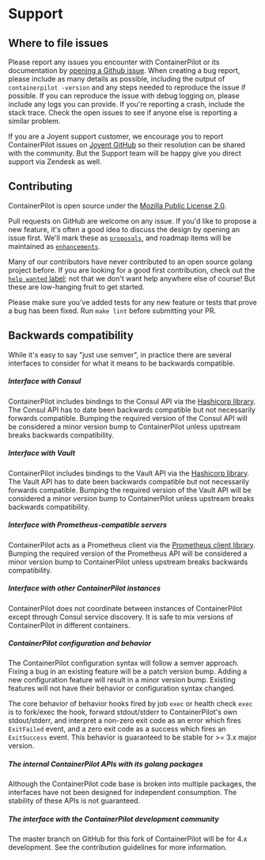 # Support

## Where to file issues

Please report any issues you encounter with ContainerPilot or its documentation by [opening a Github issue](https://github.com/asokolov365/containerpilot/issues). When creating a bug report, please include as many details as possible, including the output of `containerpilot -version` and any steps needed to reproduce the issue if possible. If you can reproduce the issue with debug logging on, please include any logs you can provide. If you're reporting a crash, include the stack trace. Check the open issues to see if anyone else is reporting a similar problem.

If you are a Joyent support customer, we encourage you to report ContainerPilot issues on [Joyent GitHub](https://github.com/joyent/containerpilot/issues) so their resolution can be shared with the community. But the Support team will be happy give you direct support via Zendesk as well.

## Contributing

ContainerPilot is open source under the [Mozilla Public License 2.0](https://github.com/asokolov365/containerpilot/blob/master/LICENSE).

Pull requests on GitHub are welcome on any issue. If you'd like to propose a new feature, it's often a good idea to discuss the design by opening an issue first. We'll mark these as [`proposals`](https://github.com/asokolov365/containerpilot/issues?q=is%3Aopen+is%3Aissue+label%3Aproposal), and roadmap items will be maintained as [`enhancements`](https://github.com/asokolov365/containerpilot/issues?q=is%3Aopen+is%3Aissue+label%3Aenhancement).

Many of our contributors have never contributed to an open source golang project before. If you are looking for a good first contribution, check out the [`help wanted` label](https://github.com/asokolov365/containerpilot/issues?q=is%3Aopen+is%3Aissue+label%3A"help+wanted"); not that we don't want help anywhere else of course! But these are low-hanging fruit to get started.

Please make sure you've added tests for any new feature or tests that prove a bug has been fixed. Run `make lint` before submitting your PR.


## Backwards compatibility

While it's easy to say "just use semver", in practice there are several interfaces to consider for what it means to be backwards compatible.

##### Interface with Consul

ContainerPilot includes bindings to the Consul API via the [Hashicorp library](https://github.com/hashicorp/consul/tree/master/api). The Consul API has to date been backwards compatible but not necessarily forwards compatible. Bumping the required version of the Consul API will be considered a minor version bump to ContainerPilot unless upstream breaks backwards compatibility.

##### Interface with Vault

ContainerPilot includes bindings to the Vault API via the [Hashicorp library](https://github.com/hashicorp/vault/tree/master/api). The Vault API has to date been backwards compatible but not necessarily forwards compatible. Bumping the required version of the Vault API will be considered a minor version bump to ContainerPilot unless upstream breaks backwards compatibility.

##### Interface with Prometheus-compatible servers

ContainerPilot acts as a Prometheus client via the [Prometheus client library](https://github.com/prometheus/client_golang). Bumping the required version of the Prometheus API will be considered a minor version bump to ContainerPilot unless upstream breaks backwards compatibility.

##### Interface with other ContainerPilot instances

ContainerPilot does not coordinate between instances of ContainerPilot except through Consul service discovery. It is safe to mix versions of ContainerPilot in different containers.

##### ContainerPilot configuration and behavior

The ContainerPilot configuration syntax will follow a semver approach. Fixing a bug in an existing feature will be a patch version bump. Adding a new configuration feature will result in a minor version bump. Existing features will not have their behavior or configuration syntax changed.

The core behavior of behavior hooks fired by job `exec` or health check `exec` is to fork/exec the hook, forward stdout/stderr to ContainerPilot's own stdout/stderr, and interpret a non-zero exit code as an error which fires `ExitFailed` event, and a zero exit code as a success which fires an `ExitSuccess` event. This behavior is guaranteed to be stable for >= 3.x major version.

##### The internal ContainerPilot APIs with its golang packages

Although the ContainerPilot code base is broken into multiple packages, the interfaces have not been designed for independent consumption. The stability of these APIs is not guaranteed.

##### The interface with the ContainerPilot development community

The master branch on GitHub for this fork of ContainerPilot will be for 4.x development. See the contribution guidelines for more information.
